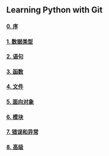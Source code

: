 ## Learning Python with Git


#### [0. 序](https://github.com/ykqmain/Learning-Python-with-Git/blob/master/text/0.md)

#### [1. 数据类型](https://github.com/ykqmain/Learning-Python-with-Git/blob/master/text/1.md)

#### [2. 语句](https://github.com/ykqmain/Learning-Python-with-Git/blob/master/text/2.md)

#### [3. 函数](https://github.com/ykqmain/Learning-Python-with-Git/blob/master/text/3.md)

#### [4. 文件](https://github.com/ykqmain/Learning-Python-with-Git/blob/master/text/4.md)

#### [5. 面向对象](https://github.com/ykqmain/Learning-Python-with-Git/blob/master/text/5.md)

#### [6. 模块](https://github.com/ykqmain/Learning-Python-with-Git/blob/master/text/6.md)

#### [7. 错误和异常](https://github.com/ykqmain/Learning-Python-with-Git/blob/master/text/7.md)

#### [8. 高级](https://github.com/ykqmain/Learning-Python-with-Git/blob/master/text/8.md)
